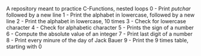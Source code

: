 A repository meant to practice C-Functions, nested loops
0 - Print  _putchar_ followed by a new line
1 - Print the alphabet in lowercase, followed by a new line
2 - Print the alphabet in lowercase, 10 times
3 - Check for lowercase character
4 - Check for alphabetic character
5 - Prints the sign of a number
6 - Compute the absolute value of an integer
7 - Print last digit of a number
8 - Print every minure of the day of Jack Bauer
9 - Print the 9 times table, starting with 0
